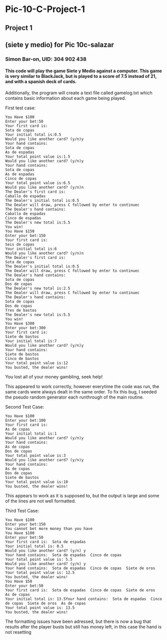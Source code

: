 # Pic-10-C-Project-1
## Project 1
## (siete y medio) for Pic 10c-salazar
### Simon Bar-on, UID: 304 902 438

#### This code will play the game Siete y Medio against a computer.  This game is very similar to BlackJack, but is played to a score of 7.5 instead of 21, and with a spanish deck of cards.

Additionally, the program will create a text file called gamelog.txt which contains basic information about each game being played.  

First test case:
```
You Have $100
Enter your bet:50
Your first card is:
Sota de copas
Your initial total is:0.5
Would you like another card? (y/n)y
Your hand contains:
Sota de copas
As de espadas
Your total point value is:1.5
Would you like another card? (y/n)y
Your hand contains:
Sota de copas
As de espadas
Cinco de copas
Your total point value is:6.5
Would you like another card? (y/n)n
The Dealer's first card is:
Caballo de espadas
The Dealer's initial total is:0.5
The Dealer will draw, press C followed by enter to continuec
The Dealer's hand contains:
Caballo de espadas
Cinco de espadas
The Dealer's new total is:5.5
You win!
You Have $150
Enter your bet:150
Your first card is:
Seis de copas
Your initial total is:6
Would you like another card? (y/n)n
The Dealer's first card is:
Sota de copas
The Dealer's initial total is:0.5
The Dealer will draw, press C followed by enter to continuec
The Dealer's hand contains:
Sota de copas
Dos de copas
The Dealer's new total is:2.5
The Dealer will draw, press C followed by enter to continuec
The Dealer's hand contains:
Sota de copas
Dos de copas
Tres de bastos
The Dealer's new total is:5.5
You win!
You Have $300
Enter your bet:300
Your first card is:
Siete de bastos
Your initial total is:7
Would you like another card? (y/n)y
Your hand contains:
Siete de bastos
Cinco de bastos
Your total point value is:12
You busted, the dealer wins!
```

You lost all of your money gambling, seek help!

This appeared to work correctly, however everytime the code was run, the same cards were always dealt in the same order.  To fix this bug, I seeded the pseudo random generator each runthrough of the main routine.


Second Test Case:
```
You Have $100
Enter your bet:100
Your first card is:
As de copas
Your initial total is:1
Would you like another card? (y/n)y
Your hand contains:
As de copas
Dos de copas
Your total point value is:3
Would you like another card? (y/n)y
Your hand contains:
As de copas
Dos de copas
Siete de bastos
Your total point value is:10
You busted, the dealer wins!
```
This appears to work as it is supposed to, but the output is large and some of the lines are not well formatted. 

Third Test Case:
```
You Have $100
Enter your bet:150
You cannot bet more money than you have
You Have $100
Enter your bet:50
Your first card is:  Sota de espadas
Your initial total is: 0.5
Would you like another card? (y/n) y
Your hand contains:  Sota de espadas  Cinco de copas
Your total point value is: 5.5
Would you like another card? (y/n) y
Your hand contains:  Sota de espadas  Cinco de copas  Siete de oros
Your total point value is: 12.5
You busted, the dealer wins!
You Have $50
Enter your bet:50
Your first card is:  Sota de espadas  Cinco de copas  Siete de oros  As de copas
Your initial total is: 13.5Your hand contains:  Sota de espadas  Cinco de copas  Siete de oros  As de copas
Your total point value is: 13.5
You busted, the dealer wins!
```
The formatting issues have been adressed, but there is now a bug that results after the player busts but still has money left, in this case the hand is not resetting

